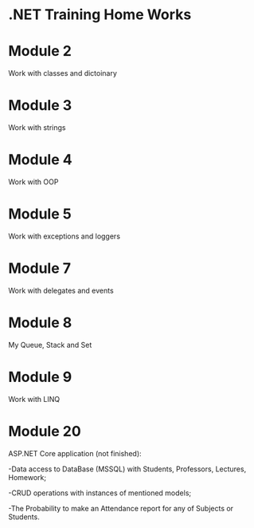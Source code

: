 # .NET Training Home Works

# Module 2
  Work with classes and dictoinary
  
# Module 3
  Work with strings
  
# Module 4
  Work with OOP
    
# Module 5
  Work with exceptions and loggers
      
# Module 7
  Work with delegates and events
        
# Module 8
  My Queue, Stack and Set
          
# Module 9
  Work with LINQ
            
# Module 20
  ASP.NET Core application (not finished):
  
  -Data access to DataBase (MSSQL) with Students, Professors, Lectures, Homework;
  
  -CRUD operations with instances of mentioned models;
  
  -The Probability to make an Attendance report for any of Subjects or Students.
